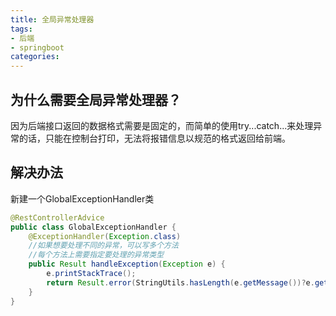 ```yaml
---
title: 全局异常处理器
tags: 
- 后端
- springboot
categories: 
---
```

## 为什么需要全局异常处理器？
因为后端接口返回的数据格式需要是固定的，而简单的使用try...catch...来处理异常的话，只能在控制台打印，无法将报错信息以规范的格式返回给前端。
## 解决办法
新建一个GlobalExceptionHandler类
```java
@RestControllerAdvice
public class GlobalExceptionHandler {
    @ExceptionHandler(Exception.class)
    //如果想要处理不同的异常，可以写多个方法
    //每个方法上需要指定要处理的异常类型
    public Result handleException(Exception e) {
        e.printStackTrace();
        return Result.error(StringUtils.hasLength(e.getMessage())?e.getMessage():"操作失败");
    }
}
```